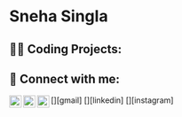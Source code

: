 <h1>Sneha Singla <br/>

<h2>👨‍💻 Coding Projects:</h2>

<h2> 🤳 Connect with me:</h2>
[<img align="left" alt="SnehaSingla | Instagram" width="22px" src="https://cdn.jsdelivr.net/npm/simple-icons@v3/icons/gmail.svg" />][gmail]
[<img align="left" alt="SnehaSingla | LinkedIn" width="22px" src="https://cdn.jsdelivr.net/npm/simple-icons@v3/icons/linkedin.svg" />][linkedin]
[<img align="left" alt="SnehaSingla | Instagram" width="22px" src="https://cdn.jsdelivr.net/npm/simple-icons@v3/icons/instagram.svg" />][instagram]

[instagram]: https://www.instagram.com/sneha_x07/
[linkedin]: https://www.linkedin.com/in/sneha-singla-981244219/
[gmail]: https://mail.google.com/mail/u/0/?fs=1&to=snehasingla2006@gmail.com&su=SUBJECT&tf=cm/

<!--
**
Here are some ideas to get you started:

- 🔭 I’m currently working on ...
- 🌱 I’m currently learning ...
- 👯 I’m looking to collaborate on ...
- 🤔 I’m looking for help with ...
- 💬 Ask me about ...
- 
- ⚡ Fun fact: ...
-->
